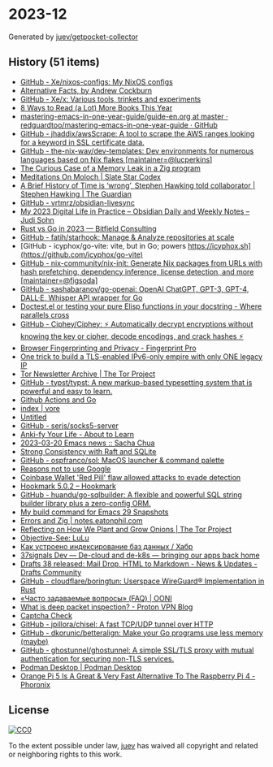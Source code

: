 # 2023-12

Generated by [juev/getpocket-collector](https://github.com/juev/getpocket-collector)

## History (51 items)

- [GitHub - Xe/nixos-configs: My NixOS configs](https://github.com/Xe/nixos-configs)
- [Alternative Facts, by Andrew Cockburn](https://harpers.org/archive/2023/03/alternative-facts-how-the-media-failed-julian-assange/)
- [GitHub - Xe/x: Various tools, trinkets and experiments](https://github.com/Xe/x)
- [8 Ways to Read (a Lot) More Books This Year](https://hbr.org/2017/02/8-ways-to-read-a-lot-more-books-this-year)
- [mastering-emacs-in-one-year-guide/guide-en.org at master · redguardtoo/mastering-emacs-in-one-year-guide · GitHub](https://github.com/redguardtoo/mastering-emacs-in-one-year-guide/blob/master/guide-en.org)
- [GitHub - jhaddix/awsScrape: A tool to scrape the AWS ranges looking for a keyword in SSL certificate data.](https://github.com/jhaddix/awsScrape)
- [GitHub - the-nix-way/dev-templates: Dev environments for numerous languages based on Nix flakes [maintainer=@lucperkins]](https://github.com/the-nix-way/dev-templates)
- [The Curious Case of a Memory Leak in a Zig program](https://iamkroot.github.io/blog/zig-memleak)
- [Meditations On Moloch | Slate Star Codex](https://slatestarcodex.com/2014/07/30/meditations-on-moloch/)
- [A Brief History of Time is ‘wrong’, Stephen Hawking told collaborator | Stephen Hawking | The Guardian](https://www.theguardian.com/science/2023/mar/19/stephen-hawking-told-me-ive-changed-my-mind-my-book-is-wrong)
- [GitHub - vrtmrz/obsidian-livesync](https://github.com/vrtmrz/obsidian-livesync)
- [My 2023 Digital Life in Practice – Obsidian Daily and Weekly Notes – Judi Sohn](https://judisohn.com/2023/03/19/my-2023-digital-life-in-practice-obsidian-daily-and-weekly-notes/)
- [Rust vs Go in 2023 — Bitfield Consulting](https://bitfieldconsulting.com/golang/rust-vs-go)
- [GitHub - fatih/starhook: Manage & Analyze repositories at scale](https://github.com/fatih/starhook)
- [GitHub - icyphox/go-vite: vite, but in Go; powers https://icyphox.sh](https://github.com/icyphox/go-vite)
- [GitHub - nix-community/nix-init: Generate Nix packages from URLs with hash prefetching, dependency inference, license detection, and more [maintainer=@figsoda]](https://github.com/nix-community/nix-init)
- [GitHub - sashabaranov/go-openai: OpenAI ChatGPT, GPT-3, GPT-4, DALL·E, Whisper API wrapper for Go](https://github.com/sashabaranov/go-openai)
- [Doctest.el or testing your pure Elisp functions in your docstring - Where parallels cross](https://ag91.github.io/blog/2023/03/20/doctestel-or-testing-your-pure-elisp-functions-in-your-docstring/)
- [GitHub - Ciphey/Ciphey: ⚡ Automatically decrypt encryptions without knowing the key or cipher, decode encodings, and crack hashes ⚡](https://github.com/Ciphey/Ciphey)
- [Browser Fingerprinting and Privacy - Fingerprint Pro](https://fingerprint.com/blog/browser-fingerprinting-privacy/)
- [One trick to build a TLS-enabled IPv6-only empire with only ONE legacy IP](https://ryan.lahfa.xyz/en/one-trick-to-build-a-tls-enabled-ipv6-only-empire-with-only-one-legacy-ip.html)
- [Tor Newsletter Archive | The Tor Project](https://newsletter.torproject.org)
- [GitHub - typst/typst: A new markup-based typesetting system that is powerful and easy to learn.](https://github.com/typst/typst)
- [Github Actions and Go](https://olegk.dev/github-actions-and-go)
- [index | vore](https://vore.website)
- [Untitled](https://andrew-quinn.me/fzf)
- [GitHub - serjs/socks5-server](https://github.com/serjs/socks5-server)
- [Anki-fy Your Life - About to Learn](https://abouttolearn.substack.com/p/anki-fy-your-life)
- [2023-03-20 Emacs news :: Sacha Chua](https://sachachua.com/blog/2023/03/2023-03-20-emacs-news/)
- [Strong Consistency with Raft and SQLite](https://blog.sqlitecloud.io/strong-consistency-with-raft-and-sqlite)
- [GitHub - ospfranco/sol: MacOS launcher & command palette](https://github.com/ospfranco/sol)
- [Reasons not to use Google](https://stallman.org/google.html)
- [Coinbase Wallet 'Red Pill' flaw allowed attacks to evade detection](https://www.bleepingcomputer.com/news/security/coinbase-wallet-red-pill-flaw-allowed-attacks-to-evade-detection/)
- [Hookmark 5.0.2 – Hookmark](https://hookproductivity.com/release-notes/hookmark-5-0-2)
- [GitHub - huandu/go-sqlbuilder: A flexible and powerful SQL string builder library plus a zero-config ORM.](https://github.com/huandu/go-sqlbuilder)
- [My build command for Emacs 29 Snapshots](https://corwin.bru.st/2023-03-21-my-build-command-for-emacs-29-snapshots/)
- [Errors and Zig | notes.eatonphil.com](https://notes.eatonphil.com/errors-and-zig.html)
- [Reflecting on How We Plant and Grow Onions | The Tor Project](https://blog.torproject.org/how-we-plant-and-grow-new-onions/)
- [Objective-See: LuLu](https://objective-see.org/products/lulu.html)
- [Как устроено индексирование баз данных / Хабр](https://habr.com/ru/companies/ruvds/articles/724066/)
- [37signals Dev — De-cloud and de-k8s — bringing our apps back home](https://dev.37signals.com/bringing-our-apps-back-home/)
- [Drafts 38 released: Mail Drop, HTML to Markdown - News & Updates - Drafts Community](https://forums.getdrafts.com/t/drafts-38-released-mail-drop-html-to-markdown/14101)
- [GitHub - cloudflare/boringtun: Userspace WireGuard® Implementation in Rust](https://github.com/cloudflare/boringtun)
- [«Часто задаваемые вопросы» (FAQ) | OONI](https://ooni.org/ru/support/faq)
- [What is deep packet inspection? - Proton VPN Blog](https://protonvpn.com/blog/deep-packet-inspection/)
- [Captcha Check](https://www.dreamwidth.org/captcha)
- [GitHub - jpillora/chisel: A fast TCP/UDP tunnel over HTTP](https://github.com/jpillora/chisel)
- [GitHub - dkorunic/betteralign: Make your Go programs use less memory (maybe)](https://github.com/dkorunic/betteralign)
- [GitHub - ghostunnel/ghostunnel: A simple SSL/TLS proxy with mutual authentication for securing non-TLS services.](https://github.com/ghostunnel/ghostunnel)
- [Podman Desktop | Podman Desktop](https://podman-desktop.io/downloads)
- [Orange Pi 5 Is A Great & Very Fast Alternative To The Raspberry Pi 4 - Phoronix](https://www.phoronix.com/review/orange-pi-5)

## License

[![CC0](https://mirrors.creativecommons.org/presskit/buttons/88x31/svg/cc-zero.svg)](https://creativecommons.org/publicdomain/zero/1.0/)

To the extent possible under law, [juev](https://github.com/juev) has waived all copyright and related or neighboring rights to this work.
